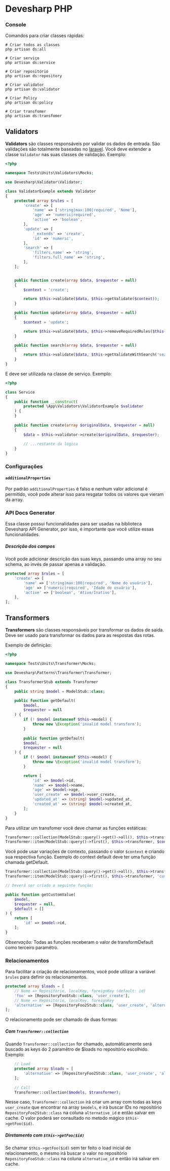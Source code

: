 # Devesharp PHP

### Console

Comandos para criar classes rápidas:

```shell script
# Criar todos as classes
php artisan ds:all 

# Criar serviço
php artisan ds:service

# Criar repositório
php artisan ds:repository

# Criar validator
php artisan ds:validator

# Criar Policy
php artisan ds:policy

# Criar transfomer
php artisan ds:transfomer 
```


## Validators

**Validators** são classes responsáveis por validar os dados de entrada. São validações são totalmente baseadas no [laravel](https://laravel.com/docs/9.x/validation).
Você deve extender a classe `Validator` nas suas classes de validação. Exemplo:

```php
<?php

namespace Tests\Units\Validators\Mocks;

use Devesharp\Validator\Validator;

class ValidatorExample extends Validator
{
    protected array $rules = [
        'create' => [
            'name' => ['string|max:100|required', 'Nome'],
            'age' => 'numeric|required',
            'active' => 'boolean',
        ],
        'update' => [
            '_extends' => 'create',
            'id' => 'numeric',
        ],
        'search' => [
            'filters.name' => 'string',
            'filters.full_name' => 'string',
        ],
    ];


    public function create(array $data, $requester = null)
    {
        $context = 'create';

        return $this->validate($data, $this->getValidate($context));
    }

    public function update(array $data, $requester = null)
    {
        $context = 'update';

        return $this->validate($data, $this->removeRequiredRules($this->getValidate($context)));
    }

    public function search(array $data, $requester = null)
    {
        return $this->validate($data, $this->getValidateWithSearch('search'));
    }
}
```

E deve ser utilizada na classe de serviço. Exemplo:

```php
<?php

class Service
{
    public function __construct(
        protected \App\Validators\ValidatorExample $validator
    ) {
    }
    
    public function create(array $originalData, $requester = null)
    {
        $data = $this->validator->create($originalData, $requester);
        
        // ...restante da lógica
    }
}
```

### Configurações

#### `additionalProperties`

Por padrão `additionalProperties` é falso e nenhum valor adicional é permitido, você pode alterar isso para resgatar todos os valores que vieram da array.

### API Docs Generator

Essa classe possui funcionalidades para ser usadas na biblioteca Devesharp API Generator, por isso, é importante que você utilize essas funcionalidades.

##### Descrição dos campos

Você pode adicionar descrição das suas keys, passando uma array no seu schema, ao invés de passar apenas a validação.

```php
protected array $rules = [
    'create' => [
        'name' => ['string|max:100|required', 'Nome do usuário'],
        'age' => ['numeric|required', 'Idade do usuário'],
        'active' => ['boolean', 'Ativo/Inativo'],
    ],
];
```

## Transformers

**Transformers** são classes responsáveis por transformar os dados de saida. Deve ser usado para transformar os dados para as respostas das rotas. 

Exemplo de definição:

```php
<?php

namespace Tests\Units\Transformer\Mocks;

use Devesharp\Patterns\Transformer\Transformer;

class TransformerStub extends Transformer
{
    public string $model = ModelStub::class;

    public function getDefault(
        $model,
        $requester = null
    ) {
        if (! $model instanceof $this->model) {
            throw new \Exception('invalid model transform');
        }
        
        public function getDefault(
        $model,
        $requester = null
    ) {
        if (! $model instanceof $this->model) {
            throw new \Exception('invalid model transform');
        }

        return [
            'id' => $model->id,
            'name' => $model->name,
            'age' => $model->age,
            'user_create' => $model->user_create,
            'updated_at' => (string) $model->updated_at,
            'created_at' => (string) $model->created_at,
        ];
    }
}
```

Para utilizar um transfomer você deve chamar as funções estáticas:

```php
Transformer::collection(ModelStub::query()->get()->all(), $this->transformer, $context, $requester);
Transformer::item(ModelStub::query()->first(), $this->transformer, $context, $requester)
```

Você pode usar variações de contexto, passando o valor `$context` e criando sua respectiva função. Exemplo do context default deve ter uma função chamada getDefault.

```php
Transformer::collection(ModelStub::query()->get()->all(), $this->transformer, 'custom_value', $requester);
Transformer::item(ModelStub::query()->first(), $this->transformer, 'custom_value', $requester);

// Deverá ser criado a seguinte função:

public function getCustomValue(
    $model,
    $requester = null,
    $default = []
) {
    return [
        'id' => $model->id,
    ];
}
```

*Observação:* Todas as funções receberam o valor de transformDefault como terceiro paramêtro.

### Relacionamentos

Para facilitar a criação de relacionamentos, você pode utilizar a variável `$rules` para definir os relacionamentos.

```php 
protected array $loads = [
    // Nome => Repositorio, localKey, foreignKey (default: id)
    'foo' => [RepositoryFooStub::class, 'user_create'],
    // Nome => Repositorio, localKey, foreignKey
    'alternative' => [RepositoryFoo2Stub::class, 'user_create', 'alternative_id'],
];
```

O relacionamento pode ser chamado de duas formas:

##### Com `Transformer::collection`

Quando `Transformer::collection` for chamado, automáticamente será buscado as keys do 2 paramêtro de $loads no repositório escolhido. Exemplo:

```php
    // Load
    protected array $loads = [
        'alternative' => [RepositoryFoo2Stub::class, 'user_create', 'alternative_id'],
    ];
    
    // Call
    Transformer::collection($models, $transformer);
```

Nesse caso, `Transformer::collection` irá criar um array com todas as keys `user_create` que encontrar na array `$models`, e irá buscar IDs no repositório `RepositoryFoo2Stub::class` na coluna `alternative_id` e então salvar em cache.
O valor poderá ser consultado no metodo mágico `$this->getFoo($id)`.

##### Diretamento com `$this->getFoo($id)`

Se chamar `$this->getFoo($id)` sem ter feito o load inicial de relacionamento, o mesmo irá buscar o valor no repositório `RepositoryFooStub::class` na coluna `alternative_id` e então irá salvar em cache.
